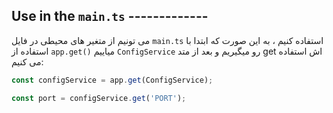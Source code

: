 ## Use in the `main.ts` -------------

می تونیم از متغیر های محیطی در فایل `main.ts` استفاده کنیم ، به این صورت که ابتدا با استفاده از `app.get()` میاییم `ConfigService` رو میگیریم و بعد از متد get اش استفاده می کنیم:

```typescript
const configService = app.get(ConfigService);
```

```typescript
const port = configService.get('PORT');
```




